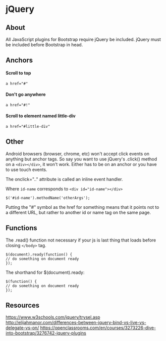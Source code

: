 # jQuery

## About

All JavaScript plugins for Bootstrap require jQuery be included. jQuery must be included before Bootstrap in head.

## Anchors
#### Scroll to top
`a href="#"`

#### Don't go anywhere
`a href="#!"`

#### Scroll to element named little-div
`a href="#little-div"`

## Other
Android browsers (browser, chrome, etc) won't accept click events on anything but anchor tags. So say you want to use jQuery's .click() method on a `<div></div>`, it won't work. Either has to be on an anchor or you have to use touch events.

The onclick=".." attribute is called an inline event handler.

Where `id-name` corresponds to `<div id="id-name"></div>`

`$('#id-name').methodName('otherArgs');`

Putting the "#" symbol as the href for something means that it points not to a different URL, but rather to another id or name tag on the same page.

## Functions
The .read() function not necessary if your js is last thing that loads before closing `</body>` tag.
```
$(document).ready(function() {
// do something on document ready
});
```

The shorthand for $(document).ready:
```
$(function() {
// do something on document ready
});
```

## Resources
https://www.w3schools.com/jquery/trysel.asp
http://elijahmanor.com/differences-between-jquery-bind-vs-live-vs-delegate-vs-on/
https://openclassrooms.com/en/courses/3273226-dive-into-bootstrap/3276742-jquery-plugins
